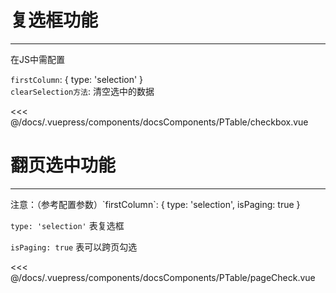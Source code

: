 # 复选框功能

---

<common-code-format>
  <docsComponents-PTable-checkbox slot="source"></docsComponents-PTable-checkbox>
  在JS中需配置
  
  `firstColumn`: { type: 'selection' }<br/>
  `clearSelection方法`: 清空选中的数据
  
  <<< @/docs/.vuepress/components/docsComponents/PTable/checkbox.vue
</common-code-format>

# 翻页选中功能

---

<common-code-format>
  <docsComponents-PTable-pageCheck slot="source"></docsComponents-PTable-pageCheck>
  注意：（参考配置参数）`firstColumn`: { type: 'selection', isPaging: true }
  
  `type: 'selection'` 表复选框
  
  `isPaging: true` 表可以跨页勾选
  
  <<< @/docs/.vuepress/components/docsComponents/PTable/pageCheck.vue
</common-code-format>
